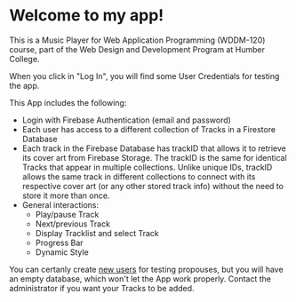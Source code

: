 # Welcome to my app!

This is a Music Player for Web Application Programming (WDDM-120) course, part of the Web Design and Development Program at Humber College.

When you click in "Log In", you will find some User Credentials for testing the app.

This App includes the following:

- Login with Firebase Authentication (email and password)
- Each user has access to a different collection of Tracks in a Firestore Database
- Each track in the Firebase Database has trackID that allows it to retrieve its cover art from Firebase Storage. The trackID is the same for identical Tracks that appear in multiple collections. Unlike unique IDs, trackID allows the same track in different collections to connect with its respective cover art (or any other stored track info) without the need to store it more than once.
- General interactions:
    - Play/pause Track
    - Next/previous Track
    - Display Tracklist and select Track
    - Progress Bar
    - Dynamic Style

You can certanly create [new users](/register.html) for testing propouses, but you will have an empty database, which won't let the App work properly. Contact the administrator if you want your Tracks to be added.
